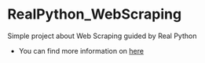 # RealPython_WebScraping
Simple project about Web Scraping guided by Real Python
- You can find more information on [here](https://realpython.com/python-web-scraping-practical-introduction/#scrape-and-parse-text-from-websites)

